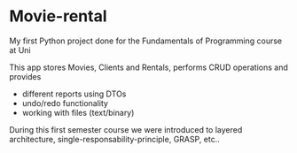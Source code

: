 # Movie-rental
My first Python project done for the Fundamentals of Programming course at Uni

This app stores Movies, Clients and Rentals, performs CRUD operations and provides
- different reports using DTOs
- undo/redo functionality
- working with files (text/binary)

During this first semester course we were introduced to layered architecture, single-responsability-principle, GRASP, etc..
